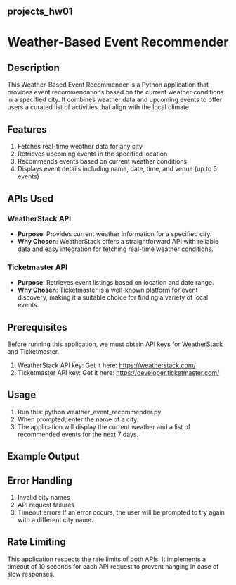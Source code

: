 ## projects_hw01
# Weather-Based Event Recommender
## Description
This Weather-Based Event Recommender is a Python application that provides event recommendations based on the current weather conditions in a specified city. It combines weather data and upcoming events to offer users a curated list of activities that align with the local climate.

## Features
1. Fetches real-time weather data for any city
2. Retrieves upcoming events in the specified location
3. Recommends events based on current weather conditions
4. Displays event details including name, date, time, and venue (up to 5 events)

## APIs Used

### WeatherStack API

- **Purpose**: Provides current weather information for a specified city.
- **Why Chosen**: WeatherStack offers a straightforward API with reliable data and easy integration for fetching real-time weather conditions.

### Ticketmaster API

- **Purpose**: Retrieves event listings based on location and date range.
- **Why Chosen**: Ticketmaster is a well-known platform for event discovery, making it a suitable choice for finding a variety of local events.

## Prerequisites
Before running this application, we must obtain API keys for WeatherStack and Ticketmaster.
1. WeatherStack API key: Get it here: https://weatherstack.com/
2. Ticketmaster API key: Get it here: https://developer.ticketmaster.com/

## Usage
1. Run this: python weather_event_recommender.py
2. When prompted, enter the name of a city.
3. The application will display the current weather and a list of recommended events for the next 7 days.

## Example Output

## Error Handling
1. Invalid city names
2. API request failures
3. Timeout errors
If an error occurs, the user will be prompted to try again with a different city name.

## Rate Limiting
This application respects the rate limits of both APIs. It implements a timeout of 10 seconds for each API request to prevent hanging in case of slow responses.
